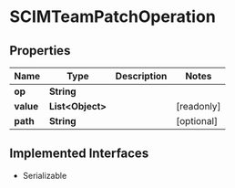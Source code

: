 

# SCIMTeamPatchOperation


## Properties

| Name | Type | Description | Notes |
|------------ | ------------- | ------------- | -------------|
|**op** | **String** |  |  |
|**value** | **List&lt;Object&gt;** |  |  [readonly] |
|**path** | **String** |  |  [optional] |


## Implemented Interfaces

* Serializable


